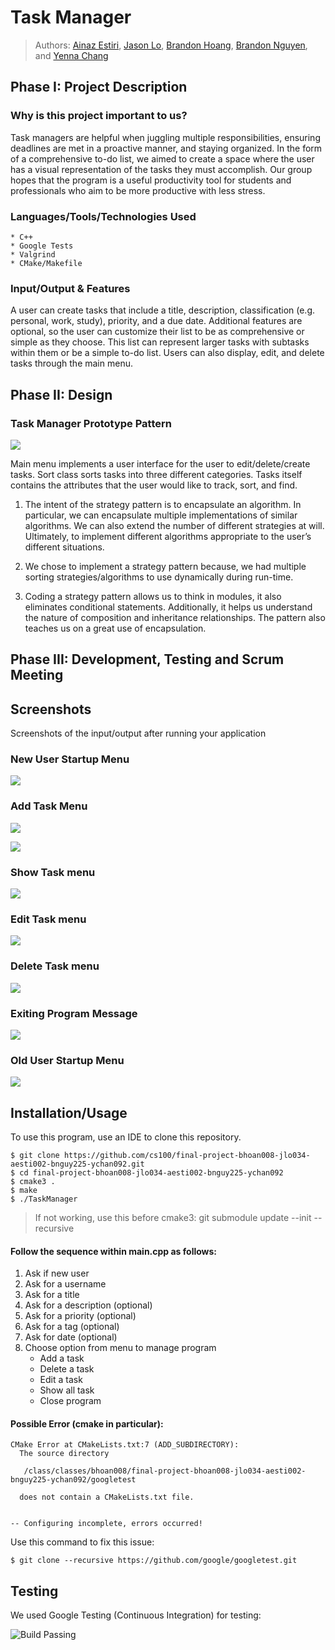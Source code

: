 # Task Manager
 > Authors: [Ainaz Estiri](https://github.com/AinazEstiri), [Jason Lo](https://github.com/lojason71), [Brandon Hoang](https://github.com/brandoh4258), [Brandon Nguyen](https://github.com/penwin2468), and [Yenna Chang](https://github.com/ychan092)


## Phase I: Project Description

### Why is this project important to us?
Task managers are helpful when juggling multiple responsibilities, ensuring deadlines are met in a proactive manner, and staying organized. In the form of a comprehensive to-do list, we aimed to create a space where the user has a visual representation of the tasks they must accomplish. Our group hopes that the program is a useful productivity tool for students and professionals who aim to be more productive with less stress.

### Languages/Tools/Technologies Used
	* C++
	* Google Tests
	* Valgrind
	* CMake/Makefile
   
### Input/Output & Features
A user can create tasks that include a title, description, classification (e.g. personal, work, study), priority, and a due date. Additional features are optional, so the user can customize their list to be as comprehensive or simple as they choose. This list can represent larger tasks with subtasks within them or be a simple to-do list. Users can also display, edit, and delete tasks through the main menu.

## Phase II: Design

### Task Manager Prototype Pattern
![](UML.png)

Main menu implements a user interface for the user to edit/delete/create tasks. Sort class sorts tasks into three different categories. Tasks itself contains the attributes that the user would like to track, sort, and find.

1. The intent of the strategy pattern is to encapsulate an algorithm. In particular, we can encapsulate multiple implementations of similar algorithms. We can also extend the number of different strategies at will. Ultimately, to implement different algorithms appropriate to the user’s different situations.

2. We chose to implement a strategy pattern because, we had multiple sorting strategies/algorithms to use dynamically during run-time.

3. Coding a strategy pattern allows us to think in modules, it also eliminates conditional statements. Additionally, it helps us understand the nature of composition and inheritance relationships. The pattern also teaches us on a great use of encapsulation.
 
## Phase III: Development, Testing and Scrum Meeting

## Screenshots
Screenshots of the input/output after running your application

### New User Startup Menu
 ![](SC_1.PNG)

### Add Task Menu
 ![](SC_2.PNG)
 >
 ![](SC_3.PNG)


### Show Task menu
 ![](SC_4.PNG)


### Edit Task menu
 ![](SC_5.PNG)


### Delete Task menu
 ![](SC_6.PNG)


### Exiting Program Message
  ![](SC_7.PNG)
 
 ### Old User Startup Menu
  ![](SC_8.PNG)
 >




## Installation/Usage
To use this program, use an IDE to clone this repository.
```
$ git clone https://github.com/cs100/final-project-bhoan008-jlo034-aesti002-bnguy225-ychan092.git
$ cd final-project-bhoan008-jlo034-aesti002-bnguy225-ychan092
$ cmake3 .
$ make
$ ./TaskManager
```
> If not working, use this before cmake3: git submodule update --init --recursive

#### Follow the sequence within main.cpp as follows:
1. Ask if new user
2. Ask for a username
3. Ask for a title
4. Ask for a description (optional)
5. Ask for a priority (optional)
6. Ask for a tag (optional)
7. Ask for date (optional)
8. Choose option from menu to manage program
	* Add a task
	* Delete a task
	* Edit a task
	* Show all task
	* Close program 
	
#### Possible Error (cmake in particular):
```
CMake Error at CMakeLists.txt:7 (ADD_SUBDIRECTORY):
  The source directory

   /class/classes/bhoan008/final-project-bhoan008-jlo034-aesti002-bnguy225-ychan092/googletest

  does not contain a CMakeLists.txt file.


-- Configuring incomplete, errors occurred!
```
Use this command to fix this issue: 
```
$ git clone --recursive https://github.com/google/googletest.git
```


## Testing
We used Google Testing (Continuous Integration) for testing:
>
![Build Passing](https://github.com/cs100/final-project-bhoan008-jlo034-aesti002-bnguy225-ychan092/actions/workflows/main.yml/badge.svg)
